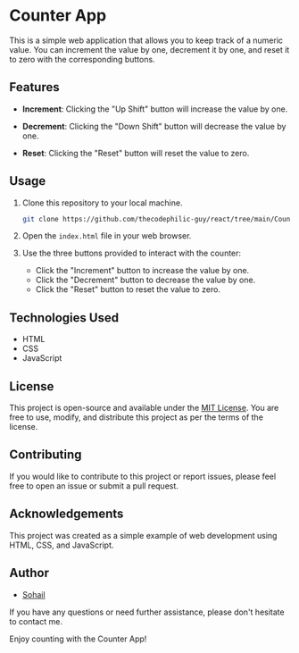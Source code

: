 # Counter App

This is a simple web application that allows you to keep track of a numeric value. You can increment the value by one, decrement it by one, and reset it to zero with the corresponding buttons.

## Features

- **Increment**: Clicking the "Up Shift" button will increase the value by one.

- **Decrement**: Clicking the "Down Shift" button will decrease the value by one.

- **Reset**: Clicking the "Reset" button will reset the value to zero.

## Usage

1. Clone this repository to your local machine.

   ```bash
   git clone https://github.com/thecodephilic-guy/react/tree/main/Counter%20App
   ```

2. Open the `index.html` file in your web browser.

3. Use the three buttons provided to interact with the counter:

   - Click the "Increment" button to increase the value by one.
   - Click the "Decrement" button to decrease the value by one.
   - Click the "Reset" button to reset the value to zero.

## Technologies Used

- HTML
- CSS
- JavaScript

## License

This project is open-source and available under the [MIT License](LICENSE). You are free to use, modify, and distribute this project as per the terms of the license.

## Contributing

If you would like to contribute to this project or report issues, please feel free to open an issue or submit a pull request.

## Acknowledgements

This project was created as a simple example of web development using HTML, CSS, and JavaScript.

## Author

- [Sohail](https://github.com/thecodephilic-guy)

If you have any questions or need further assistance, please don't hesitate to contact me.

Enjoy counting with the Counter App!